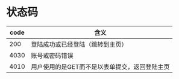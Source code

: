 # 状态码

| code | 含义                       |
| ---- | ------------------------ |
| 200  | 登陆成功或已经登陆（跳转到主页）         |
| 4030 | 账号或密码错误                  |
| 4010 | 用户使用的是GET而不是以表单提交，返回登陆主页 |